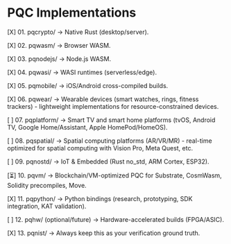 # PQC Implementations

[X] 01. pqcrypto/ → Native Rust (desktop/server).

[X] 02. pqwasm/ → Browser WASM.

[X] 03. pqnodejs/ → Node.js WASM.

[X] 04. pqwasi/ → WASI runtimes (serverless/edge).

[X] 05. pqmobile/ → iOS/Android cross-compiled builds.

[X] 06. pqwear/ → Wearable devices (smart watches, rings, fitness trackers) - lightweight implementations for resource-constrained devices.

[ ] 07. pqplatform/ → Smart TV and smart home platforms (tvOS, Android TV, Google Home/Assistant, Apple HomePod/HomeOS).

[ ] 08. pqspatial/ → Spatial computing platforms (AR/VR/MR) - real-time optimized for spatial computing with Vision Pro, Meta Quest, etc. 

[ ] 09. pqnostd/ → IoT & Embedded (Rust no_std, ARM Cortex, ESP32).

[⏳] 10. pqvm/ → Blockchain/VM-optimized PQC for Substrate, CosmWasm, Solidity precompiles, Move.

[X] 11. pqpython/ → Python bindings (research, prototyping, SDK integration, KAT validation). 

[ ] 12. pqhw/ (optional/future) → Hardware-accelerated builds (FPGA/ASIC).

[X] 13. pqnist/ → Always keep this as your verification ground truth.